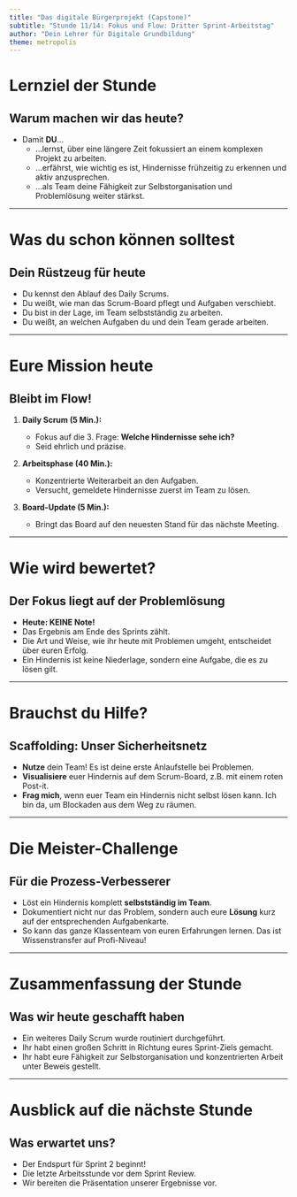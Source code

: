 ```yaml
---
title: "Das digitale Bürgerprojekt (Capstone)"
subtitle: "Stunde 11/14: Fokus und Flow: Dritter Sprint-Arbeitstag"
author: "Dein Lehrer für Digitale Grundbildung"
theme: metropolis
---
```


# Lernziel der Stunde

## Warum machen wir das heute?

*   Damit **DU**...
    *   ...lernst, über eine längere Zeit fokussiert an einem komplexen Projekt zu arbeiten.
    *   ...erfährst, wie wichtig es ist, Hindernisse frühzeitig zu erkennen und aktiv anzusprechen.
    *   ...als Team deine Fähigkeit zur Selbstorganisation und Problemlösung weiter stärkst.

---

# Was du schon können solltest

## Dein Rüstzeug für heute

*   Du kennst den Ablauf des Daily Scrums.
*   Du weißt, wie man das Scrum-Board pflegt und Aufgaben verschiebt.
*   Du bist in der Lage, im Team selbstständig zu arbeiten.
*   Du weißt, an welchen Aufgaben du und dein Team gerade arbeiten.

---

# Eure Mission heute

## Bleibt im Flow!

1.  **Daily Scrum (5 Min.):**
    *   Fokus auf die 3. Frage: **Welche Hindernisse sehe ich?**
    *   Seid ehrlich und präzise.

2.  **Arbeitsphase (40 Min.):**
    *   Konzentrierte Weiterarbeit an den Aufgaben.
    *   Versucht, gemeldete Hindernisse zuerst im Team zu lösen.

3.  **Board-Update (5 Min.):**
    *   Bringt das Board auf den neuesten Stand für das nächste Meeting.

---

# Wie wird bewertet?

## Der Fokus liegt auf der Problemlösung

*   **Heute: KEINE Note!**
*   Das Ergebnis am Ende des Sprints zählt.
*   Die Art und Weise, wie ihr heute mit Problemen umgeht, entscheidet über euren Erfolg.
*   Ein Hindernis ist keine Niederlage, sondern eine Aufgabe, die es zu lösen gilt.

---

# Brauchst du Hilfe?

## Scaffolding: Unser Sicherheitsnetz

*   **Nutze** dein Team! Es ist deine erste Anlaufstelle bei Problemen.
*   **Visualisiere** euer Hindernis auf dem Scrum-Board, z.B. mit einem roten Post-it.
*   **Frag mich**, wenn euer Team ein Hindernis nicht selbst lösen kann. Ich bin da, um Blockaden aus dem Weg zu räumen.

---

# Die Meister-Challenge

## Für die Prozess-Verbesserer

*   Löst ein Hindernis komplett **selbstständig im Team**.
*   Dokumentiert nicht nur das Problem, sondern auch eure **Lösung** kurz auf der entsprechenden Aufgabenkarte.
*   So kann das ganze Klassenteam von euren Erfahrungen lernen. Das ist Wissenstransfer auf Profi-Niveau!

---

# Zusammenfassung der Stunde

## Was wir heute geschafft haben

*   Ein weiteres Daily Scrum wurde routiniert durchgeführt.
*   Ihr habt einen großen Schritt in Richtung eures Sprint-Ziels gemacht.
*   Ihr habt eure Fähigkeit zur Selbstorganisation und konzentrierten Arbeit unter Beweis gestellt.

---

# Ausblick auf die nächste Stunde

## Was erwartet uns?

*   Der Endspurt für Sprint 2 beginnt!
*   Die letzte Arbeitsstunde vor dem Sprint Review.
*   Wir bereiten die Präsentation unserer Ergebnisse vor.

